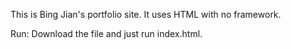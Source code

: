 This is Bing Jian's portfolio site.
It uses HTML with no framework. 

Run: Download the file and just run index.html.